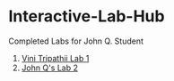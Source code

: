 # Interactive-Lab-Hub

Completed Labs for John Q. Student

1. [Vini Tripathii Lab 1](//github.com/ut33/IDD-Fa18-Lab1)
2. [John Q's Lab 2](//github.com/johnqstudent/idd-fa18-lab2)

